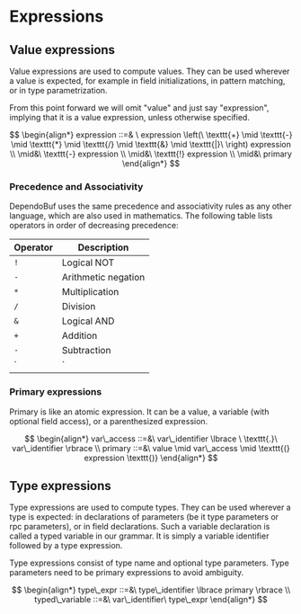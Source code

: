 # Expressions

## Value expressions

Value expressions are used to compute values. They can be used wherever a value
is expected, for example in field initializations, in pattern matching, or in
type parametrization.

From this point forward we will omit "value" and just say "expression",
implying that it is a value expression, unless otherwise specified.

$$
\begin{align*}
  expression ::=&
  \ expression
  \left(\ \texttt{+} \mid \texttt{-} \mid \texttt{*} \mid \texttt{/} \mid \texttt{&} \mid \texttt{|}\ \right)
  expression \\
  \mid&\ \texttt{-} expression  \\
  \mid&\ \texttt{!} expression  \\
  \mid&\ primary
\end{align*}
$$

### Precedence and Associativity

DependoBuf uses the same precedence and associativity rules as any other
language, which are also used in mathematics. The following table lists
operators in order of decreasing precedence:

| Operator | Description         |
|----------|---------------------|
| `!`      | Logical NOT         |
| `-`      | Arithmetic negation |
| `*`      | Multiplication      |
| `/`      | Division            |
| `&`      | Logical AND         |
| `+`      | Addition            |
| `-`      | Subtraction         |
| `        | `                   | Logical OR |

### Primary expressions

Primary is like an atomic expression. It can be a value, a variable (with
optional field access), or a parenthesized expression.

$$
\begin{align*}
  var\_access ::=&\ var\_identifier \lbrace \ \texttt{.}\ var\_identifier \rbrace \\
  primary ::=&\ value \mid var\_access
  \mid \texttt{(} expression \texttt{)}
\end{align*}
$$

## Type expressions

Type expressions are used to compute types. They can be used wherever a type is
expected: in declarations of parameters (be it type parameters or rpc parameters),
or in field declarations. Such a variable declaration is called a typed variable
in our grammar. It is simply a variable identifier followed by a type expression.

Type expressions consist of type name and optional type parameters. Type
parameters need to be primary expressions to avoid ambiguity.

$$
\begin{align*}
  type\_expr ::=&\ type\_identifier \lbrace primary \rbrace \\
  typed\_variable ::=&\ var\_identifier\ type\_expr
\end{align*}
$$
